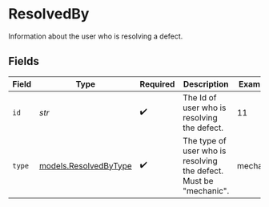 # ResolvedBy

Information about the user who is resolving a defect.


## Fields

| Field                                                             | Type                                                              | Required                                                          | Description                                                       | Example                                                           |
| ----------------------------------------------------------------- | ----------------------------------------------------------------- | ----------------------------------------------------------------- | ----------------------------------------------------------------- | ----------------------------------------------------------------- |
| `id`                                                              | *str*                                                             | :heavy_check_mark:                                                | The Id of user who is resolving the defect.                       | 11                                                                |
| `type`                                                            | [models.ResolvedByType](../models/resolvedbytype.md)              | :heavy_check_mark:                                                | The type of user who is resolving the defect. Must be "mechanic". | mechanic                                                          |